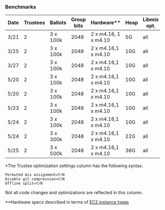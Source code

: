 ### Benchmarks

|Date   |Trustees|Ballots    |Group bits |Hardware**   |Heap   |Libmix opt.|Trustee opt.*|Time (min)
|---|---|---|---|---|---|---|---|---|
|3/21   |2   |3 x 100k   |2048   |2 x m4.16, 1 x m4.10   |5G|all |NNN|92
|3/25   |2   |3 x 100k   |2048   |2 x m4.16,1 x m4.10   |10G|all |NYN|72
|3/27   |2   |3 x 100k   |2048   |2 x m4.16,1 x m4.10   |10G|all |YYN|59
|5/20   |2   |3 x 100k   |2048   |2 x m4.16,1 x m4.10   |10G|all |YYN|58
|5/20   |2   |3 x 100k   |2048   |2 x m4.16,1 x m4.10   |10G|all |YYY|46
|5/23   |2   |3 x 100k   |2048   |2 x m4.16,1 x m4.10   |10G|all |YYY|43
|5/24   |2   |3 x 100k   |2048   |2 x m4.16,1 x m4.10   |10G|all |YYY|41
|5/24   |2   |3 x 300k   |2048   |2 x m4.16,1 x m4.10   |22G|all |YYY|121
|5/25   |2   |3 x 500k   |2048   |2 x m4.16,1 x m4.10   |36G|all |YYY|195

*The Trustee optimization settings column has the following syntax.
```
Permuted mix assignment=Y/N
Disable git compression=Y/N
Offline split=Y/N
```
Not all code changes and optimizations are reflected in this column.

**Hardware specs described in terms of [EC2 instance types](https://aws.amazon.com/ec2/instance-types/)